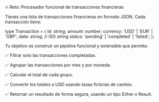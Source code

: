 🔥 Reto: Procesador funcional de transacciones financieras

Tienes una lista de transacciones financieras en formato JSON. Cada transacción tiene:

type Transaction = {
  id: string;
  amount: number;
  currency: 'USD' | 'EUR' | 'GBP';
  date: string; // ISO string
  status: 'pending' | 'completed' | 'failed';
};

Tu objetivo es construir un pipeline funcional y extensible que permita:

✅ Filtrar solo las transacciones completadas.

✅ Agrupar las transacciones por mes y por moneda.

✅ Calcular el total de cada grupo.

✅ Convertir los totales a USD usando tasas ficticias de cambio.

✅ Retornar un resultado de forma segura, usando un tipo Either o Result.